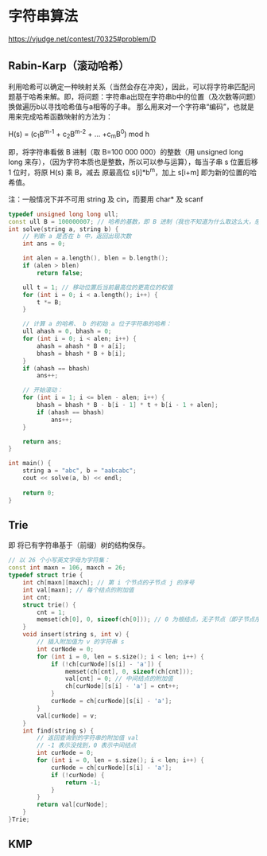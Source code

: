 # 字符串算法

https://vjudge.net/contest/70325#problem/D

## Rabin-Karp（滚动哈希）

利用哈希可以确定一种映射关系（当然会存在冲突），因此，可以将字符串匹配问题基于哈希来解。即，将问题：字符串a出现在字符串b中的位置（及次数等问题）换做遍历b以寻找哈希值与a相等的子串。
那么用来对一个字符串“编码”，也就是用来完成哈希函数映射的方法为：

H(s) = (c<sub>1</sub>B<sup>m-1</sup> + c<sub>2</sub>B<sup>m-2</sup> + ... +c<sub>m</sub>B<sup>0</sup>) mod h

即，将字符串看做 B 进制（取 B=100 000 000）的整数（用 unsigned long long 来存），（因为字符本质也是整数，所以可以参与运算），每当子串 s 位置后移 1 位时，将原 H(s) 乘 B，减去 原最高位 s[i]*b<sup>m</sup>，加上 s[i+m] 即为新的位置的哈希值。

注：一般情况下并不可用 string 及 cin，而要用 char* 及 scanf

```C++ {.lang-type-C++}
typedef unsigned long long ull;
const ull B = 100000007; // 哈希的基数，即 B 进制（我也不知道为什么取这么大，感觉 256 就够了）
int solve(string a, string b) {
    // 判断 a 是否在 b 中，返回出现次数
    int ans = 0;

    int alen = a.length(), blen = b.length();
    if (alen > blen)
        return false;

    ull t = 1; // 移动位置后当前最高位的更高位的权值
    for (int i = 0; i < a.length(); i++) {
        t *= B;
    }

    // 计算 a 的哈希、 b 的初始 a 位子字符串的哈希：
    ull ahash = 0, bhash = 0;
    for (int i = 0; i < alen; i++) {
        ahash = ahash * B + a[i];
        bhash = bhash * B + b[i];
    }
    if (ahash == bhash)
        ans++;

    // 开始滚动：
    for (int i = 1; i <= blen - alen; i++) {
        bhash = bhash * B - b[i - 1] * t + b[i - 1 + alen];
        if (ahash == bhash)
            ans++;
    }

    return ans;
}

int main() {
    string a = "abc", b = "aabcabc";
    cout << solve(a, b) << endl;
    
    return 0;
}
```

## Trie

即 将已有字符串基于（前缀）树的结构保存。

```C++ {.lang-type-C++}
// 以 26 个小写英文字母为字符集：
const int maxn = 106, maxch = 26;
typedef struct trie {
    int ch[maxn][maxch]; // 第 i 个节点的子节点 j 的序号
    int val[maxn]; // 每个结点的附加值
    int cnt;
    struct trie() {
        cnt = 1;
        memset(ch[0], 0, sizeof(ch[0])); // 0 为根结点，无子节点（即子节点序号为 0）
    }
    void insert(string s, int v) {
        // 插入附加值为 v 的字符串 s
        int curNode = 0;
        for (int i = 0, len = s.size(); i < len; i++) {
            if (!ch[curNode][s[i] - 'a']) {
                memset(ch[cnt], 0, sizeof(ch[cnt]));
                val[cnt] = 0; // 中间结点的附加值
                ch[curNode][s[i] - 'a'] = cnt++;
            }
            curNode = ch[curNode][s[i] - 'a'];
        }
        val[curNode] = v;
    }
    int find(string s) {
        // 返回查询到的字符串的附加值 val
        // -1 表示没找到，0 表示中间结点
        int curNode = 0;
        for (int i = 0, len = s.size(); i < len; i++) {
            curNode = ch[curNode][s[i] - 'a'];
            if (!curNode) {
                return -1;
            }
        }
        return val[curNode];
    }
}Trie;
```


## KMP
